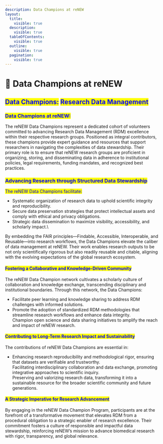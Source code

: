 ```yaml
---
description: Data Champions at reNEW
layout:
  title:
    visible: true
  description:
    visible: true
  tableOfContents:
    visible: true
  outline:
    visible: true
  pagination:
    visible: true
---
```


# 🔵 Data Champions at reNEW

## <mark style="color:blue;">**Data Champions:**</mark> <mark style="color:blue;"></mark><mark style="color:blue;">Research Data Management</mark>

### <mark style="color:blue;">Data Champions at reNEW:</mark>&#x20;

The reNEW Data Champions represent a dedicated cohort of volunteers committed to advancing Research Data Management (RDM) excellence within their respective research groups. Positioned as integral contributors, these champions provide expert guidance and resources that support researchers in navigating the complexities of data stewardship. Their primary role is to ensure that reNEW research groups are proficient in organizing, storing, and disseminating data in adherence to institutional policies, legal requirements, funding mandates, and recognized best practices.

### <mark style="color:blue;">Advancing Research through Structured Data Stewardship</mark>

<mark style="color:blue;">The reNEW Data Champions facilitate:</mark>

* Systematic organization of research data to uphold scientific integrity and reproducibility.
* Secure data preservation strategies that protect intellectual assets and comply with ethical and privacy obligations.
* Strategic data dissemination to maximize visibility, accessibility, and scholarly impact.\


By embedding the FAIR principles—Findable, Accessible, Interoperable, and Reusable—into research workflows, the Data Champions elevate the caliber of data management at reNEW. Their work enables research outputs to be not only scientifically rigorous but also readily reusable and citable, aligning with the evolving expectations of the global research ecosystem.

#### <mark style="color:blue;">Fostering a Collaborative and Knowledge-Driven Community</mark>

The reNEW Data Champion network cultivates a scholarly culture of collaboration and knowledge exchange, transcending disciplinary and institutional boundaries. Through this network, the Data Champions:

* Facilitate peer learning and knowledge sharing to address RDM challenges with informed solutions.
* Promote the adoption of standardized RDM methodologies that streamline research workflows and enhance data integrity.\
  Champion open science and data sharing initiatives to amplify the reach and impact of reNEW research.

#### <mark style="color:blue;">Contributing to Long-Term Research Impact and Sustainability</mark>

The contributions of reNEW Data Champions are essential in:

* Enhancing research reproducibility and methodological rigor, ensuring that datasets are verifiable and trustworthy.\
  Facilitating interdisciplinary collaboration and data exchange, promoting integrative approaches to scientific inquiry.\
  Preserving and valorizing research data, transforming it into a sustainable resource for the broader scientific community and future generations.

#### <mark style="color:blue;">A Strategic Imperative for Research Advancement</mark>

By engaging in the reNEW Data Champion Program, participants are at the forefront of a transformative movement that elevates RDM from a procedural obligation to a strategic enabler of research excellence. Their commitment fosters a culture of responsible and impactful data stewardship, reinforcing reNEW’s mission to advance biomedical research with rigor, transparency, and global relevance.

